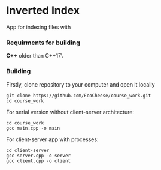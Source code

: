 # Inverted Index

App for indexing files with 

### Requirments for building
**C++** older than  C++17\

### Building
Firstly, clone repository to your computer and open it locally
```
git clone https://github.com/EcoCheese/course_work.git
cd course_work
```
For serial version without client-server architecture:
```
cd course_work
gcc main.cpp -o main
```
For client-server app with processes:
```
cd client-server
gcc server.cpp -o server
gcc client.cpp -o client
```

